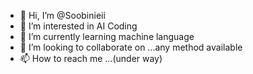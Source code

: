 - 👋 Hi, I’m @Soobinieii
- 👀 I’m interested in AI Coding
- 🌱 I’m currently learning machine language
- 💞️ I’m looking to collaborate on ...any method available
- 📫 How to reach me ...(under way)

<!---
Soobinieii/Soobinieii is a ✨ special ✨ repository because its `README.md` (this file) appears on your GitHub profile.
You can click the Preview link to take a look at your changes.
--->
